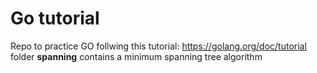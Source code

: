 # Go tutorial
Repo to practice GO follwing this tutorial: https://golang.org/doc/tutorial
folder **spanning** contains a minimum spanning tree algorithm

